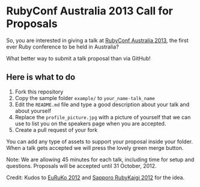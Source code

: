 # RubyConf Australia 2013 Call for Proposals

So, you are interested in giving a talk at [RubyConf Australia 2013](http://rubyconf.org.au), 
the first ever Ruby conference to be held in Australia? 

What better way to submit a talk proposal than via GitHub! 

## Here is what to do

1. Fork this repository
2. Copy the sample folder `example/` to `your_name-talk_name`
3. Edit the `README.md` file and type a good description about your talk
   and about yourself
4. Replace the `profile_picture.jpg` with a picture of yourself that we
   can use to list you on the speakers page when you are accepted.
5. Create a pull request of your fork

You can add any type of assets to support your proposal inside your folder.
When a talk gets accepted we will press the lovely green merge button.

Note: We are allowing 45 minutes for each talk, including time for setup and questions. 
Proposals will be accepted until 31 October, 2012.

Credit: Kudos to [EuRuKo 2012](https://github.com/euruko2012/call-for-proposals) and 
[Sapporo RubyKaigi 2012](https://github.com/sprk2012/sprk2012-cfp) for the idea.
